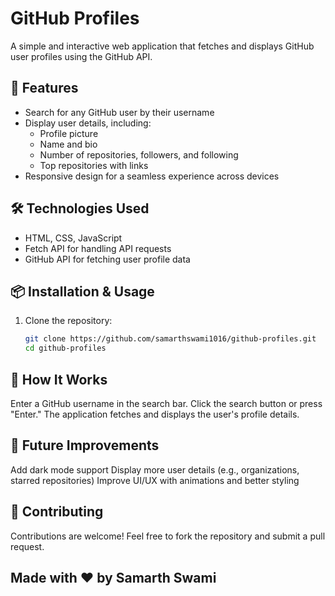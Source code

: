 # GitHub Profiles

A simple and interactive web application that fetches and displays GitHub user profiles using the GitHub API.

## 🚀 Features

- Search for any GitHub user by their username
- Display user details, including:
  - Profile picture
  - Name and bio
  - Number of repositories, followers, and following
  - Top repositories with links
- Responsive design for a seamless experience across devices

## 🛠️ Technologies Used

- HTML, CSS, JavaScript
- Fetch API for handling API requests
- GitHub API for fetching user profile data

## 📦 Installation & Usage

1. Clone the repository:

   ```bash
   git clone https://github.com/samarthswami1016/github-profiles.git
   cd github-profiles

## 🔧 How It Works

Enter a GitHub username in the search bar.
Click the search button or press "Enter."
The application fetches and displays the user's profile details.

## 🎯 Future Improvements
Add dark mode support
Display more user details (e.g., organizations, starred repositories)
Improve UI/UX with animations and better styling

## 🤝 Contributing
Contributions are welcome! Feel free to fork the repository and submit a pull request.

## Made with ❤️ by Samarth Swami
